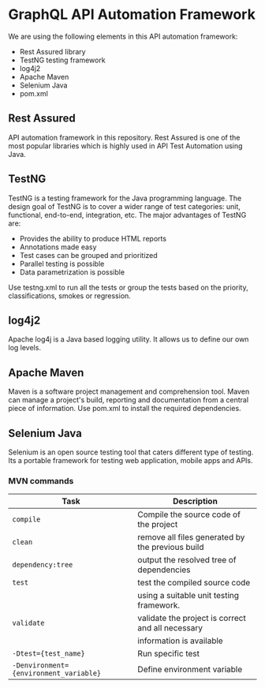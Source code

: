 # GraphQL API Automation Framework

We are using the following elements in this API automation framework:
 - Rest Assured library
 - TestNG testing framework
 - log4j2 
 - Apache Maven
 - Selenium Java
 - pom.xml
 
 ## Rest Assured
 API automation framework in this repository. Rest Assured is one of the most popular libraries which is highly used in API Test Automation using Java.
 
 ## TestNG
 TestNG is a testing framework for the Java programming language. The design goal of TestNG is to cover a wider range of test categories: unit, functional, end-to-end, integration, etc. The major advantages of TestNG are:
 - Provides the ability to produce HTML reports
 - Annotations made easy
 - Test cases can be grouped and prioritized
 - Parallel testing is possible
 - Data parametrization is possible
 
 Use testng.xml to run all the tests or group the tests based on the priority, classifications, smokes or regression.

 
 ## log4j2
 Apache log4j is a Java based logging utility. It allows us to define our own log levels.
 
 ## Apache Maven
 Maven is a software project management and comprehension tool. Maven can manage a project's build, reporting and documentation from a central piece of information. Use pom.xml to install the required dependencies. 
  
 ## Selenium Java
 Selenium is an open source testing tool that caters different type of testing. Its a portable framework for testing web application, mobile apps and APIs.
 
 ### <a name="mvn-commands"></a>MVN commands
 | Task                                     | Description                                            |
 |------------------------------------------|--------------------------------------------------------|
 | `compile`                                | Compile the source code of the project                 |
 | `clean`                                  | remove all files generated by the previous build       |
 | `dependency:tree`                        | output the resolved tree of dependencies               |
 | `test`                                   | test the compiled source code                          |
 |                                          | using a suitable unit testing framework.               |
 | `validate`                               | validate the project is correct and all necessary      |
 |                                          |  information is available                              |
 | `-Dtest={test_name}`                     | Run specific test                                      |      
 | `-Denvironment={environment_variable}`   | Define environment variable                            |
 
 
 